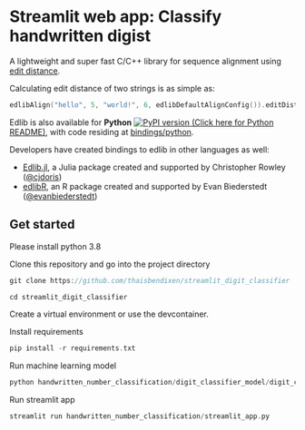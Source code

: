 Streamlit web app: Classify handwritten digist
=====

A lightweight and super fast C/C++ library for sequence alignment using [edit distance](https://en.wikipedia.org/wiki/Edit_distance).

Calculating edit distance of two strings is as simple as:
```c
edlibAlign("hello", 5, "world!", 6, edlibDefaultAlignConfig()).editDistance;
```

Edlib is also available for **Python** [![PyPI version](https://img.shields.io/pypi/v/edlib.svg) (Click here for Python README)](https://pypi.python.org/pypi/edlib), with code residing at [bindings/python](bindings/python).

Developers have created bindings to edlib in other languages as well:

* [Edlib.jl](https://github.com/cjdoris/Edlib.jl), a Julia package created and supported by Christopher Rowley ([@cjdoris](https://github.com/cjdoris))
* [edlibR](https://github.com/evanbiederstedt/edlibr), an R package created and supported by Evan Biederstedt ([@evanbiederstedt](https://github.com/evanbiederstedt))

## Get started

Please install python 3.8

Clone this repository and go into the project directory
```c
git clone https://github.com/thaisbendixen/streamlit_digit_classifier

cd streamlit_digit_classifier
```

Create a virtual environment or use the devcontainer.

Install requirements
```c
pip install -r requirements.txt
```

Run machine learning model
```c
python handwritten_number_classification/digit_classifier_model/digit_classifier_model.py 
```

Run streamlit app
```c
streamlit run handwritten_number_classification/streamlit_app.py
```